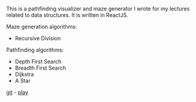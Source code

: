 This is a pathfinding visualizer and maze generator I wrote for my lectures related to data structures. It is written in ReactJS. 

Maze generation algorithms:
* Recursive Division

Pathfinding algorithms:
* Depth First Search
* Breadth First Search
* Dijkstra
* A Star

[git](https://github.com/momodevelop/pathfinding-visualizer) - [play](https://momodevelop.github.io/pathfinding-visualizer/)
